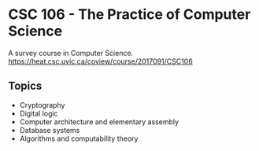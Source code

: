 # CSC 106 - The Practice of Computer Science

A survey course in Computer Science.
https://heat.csc.uvic.ca/coview/course/2017091/CSC106

## Topics
- Cryptography
- Digital logic
- Computer architecture and elementary assembly
- Database systems
- Algorithms and computability theory
